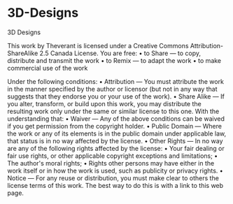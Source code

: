 3D-Designs
==========

3D Designs

This work by Theverant is licensed under a Creative Commons Attribution-ShareAlike 2.5 Canada License.
You are free:
•	to Share — to copy, distribute and transmit the work 
•	to Remix — to adapt the work 
•	to make commercial use of the work 

Under the following conditions:
•	Attribution — You must attribute the work in the manner specified by the author or licensor (but not in any way that suggests that they endorse you or your use of the work). 
•	Share Alike — If you alter, transform, or build upon this work, you may distribute the resulting work only under the same or similar license to this one. 
With the understanding that: 
•	Waiver — Any of the above conditions can be waived if you get permission from the copyright holder. 
•	Public Domain — Where the work or any of its elements is in the public domain under applicable law, that status is in no way affected by the license. 
•	Other Rights — In no way are any of the following rights affected by the license: 
•	Your fair dealing or fair use rights, or other applicable copyright exceptions and limitations; 
•	The author's moral rights; 
•	Rights other persons may have either in the work itself or in how the work is used, such as publicity or privacy rights. 
•	Notice — For any reuse or distribution, you must make clear to others the license terms of this work. The best way to do this is with a link to this web page. 


